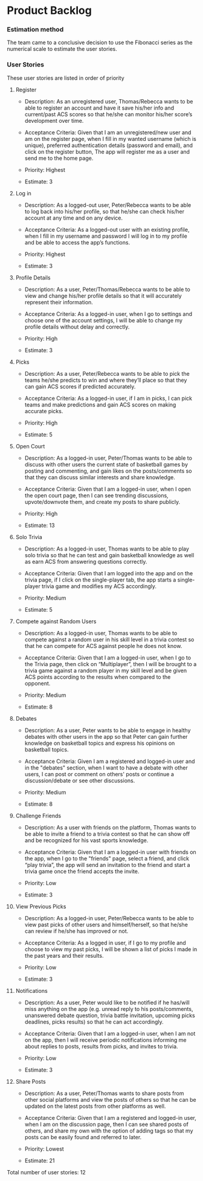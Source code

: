 # Product Backlog

### Estimation method
The team came to a conclusive decision to use the Fibonacci series as the numerical scale to estimate the user stories.

### User Stories

These user stories are listed in order of priority

1. Register
    * Description: 
    As an unregistered user, Thomas/Rebecca wants to be able to register an account and have it save his/her info and current/past ACS scores so that he/she can monitor his/her score’s development over time.

    * Acceptance Criteria: 
    Given that I am an unregistered/new user and am on the register page, when I fill in my wanted username (which is unique), preferred authentication details (password and email), and click on the register button, The app will register me as a user and send me to the home page.
    * Priority: Highest
    * Estimate: 3
2. Log in
    * Description: 
    As a logged-out user, Peter/Rebecca wants to be able to log back into his/her profile, so that he/she can check his/her account at any time and on any device.

    * Acceptance Criteria: 
    As a logged-out user with an existing profile, when I fill in my username and password I will log in to my profile and be able to access the app’s functions.
    * Priority: Highest
    * Estimate: 3
3. Profile Details
    * Description: 
    As a user, Peter/Thomas/Rebecca wants to be able to view and change his/her profile details so that it will accurately represent their information.

    * Acceptance Criteria: 
    As a logged-in user, when I go to settings and choose one of the account settings, I will be able to change my profile details without delay and correctly.
    * Priority: High
    * Estimate: 3
    
4. Picks
    * Description: 
    As a user, Peter/Rebecca wants to be able to pick the teams he/she predicts to win and where they’ll place so that they can gain ACS scores if predicted accurately.

    * Acceptance Criteria: 
    As a logged-in user, if I am in picks, I can pick teams and make predictions and gain ACS scores on making accurate picks.
    * Priority: High
    * Estimate: 5
5.  Open Court
    * Description: 
    As a logged-in user, Peter/Thomas wants to be able to discuss with other users the current state of basketball games by posting and commenting, and gain likes on the posts/comments so that they can discuss similar interests and share knowledge.

    * Acceptance Criteria: 
    Given that I am a logged-in user, when I open the open court page, then I can see trending discussions, upvote/downvote them, and create my posts to share publicly.
    * Priority: High
    * Estimate: 13
6.  Solo Trivia
    * Description: 
    As a logged-in user, Thomas wants to be able to play solo trivia so that he can test and gain basketball knowledge as well as earn ACS from answering questions correctly.

    * Acceptance Criteria:
    Given that I am logged into the app and on the trivia page, if I click on the single-player tab, the app starts a single-player trivia game and modifies my ACS accordingly.
    * Priority: Medium
    * Estimate: 5
7.  Compete against Random Users
    * Description:
    As a logged-in user, Thomas wants to be able to compete against a random user in his skill level in a trivia contest so that he can compete for ACS against people he does not know.

    * Acceptance Criteria: 
    Given that I am a logged-in user, when I go to the Trivia page, then click on “Multiplayer”, then I will be brought to a trivia game against a random player in my skill level and be given ACS points according to the results when compared to the opponent.
    * Priority: Medium
    * Estimate: 8
8. Debates
    * Description: 
    As a user, Peter wants to be able to engage in healthy debates with other users in the app so that Peter can gain further knowledge on basketball topics and express his opinions on basketball topics.

    * Acceptance Criteria: 
    Given I am a registered and logged-in user and in the "debates" section, when I want to have a debate with other users, I can post or comment on others' posts or continue a discussion/debate or see other discussions.
    * Priority: Medium
    * Estimate: 8
9. Challenge Friends
    * Description: 
    As a user with friends on the platform, Thomas wants to be able to invite a friend to a trivia contest so that he can show off and be recognized for his vast sports knowledge.

    * Acceptance Criteria: 
    Given that I am a logged-in user with friends on the app, when I go to the "friends" page, select a friend, and click “play trivia”, the app will send an invitation to the friend and start a trivia game once the friend accepts the invite.
    * Priority: Low
    * Estimate: 3
10. View Previous Picks
    * Description: 
    As a logged-in user, Peter/Rebecca wants to be able to view past picks of other users and himself/herself, so that he/she can review if he/she has improved or not.

    * Acceptance Criteria: As a logged in user, if I go to my profile and choose to view my past picks, I will be shown a list of picks I made in the past years and their results.
    * Priority: Low
    * Estimate: 3
11. Notifications
    * Description: 
    As a user, Peter would like to be notified if he has/will miss anything on the app (e.g. unread reply to his posts/comments, unanswered debate question, trivia battle invitation, upcoming picks deadlines, picks results) so that he can act accordingly.


    * Acceptance Criteria: 
    Given that I am a logged-in user, when I am not on the app, then I will receive periodic notifications informing me about replies to posts, results from picks, and invites to trivia.

    * Priority: Low
    * Estimate: 3
12. Share Posts
    * Description: 
    As a user, Peter/Thomas wants to share posts from other social platforms and view the posts of others so that he can be updated on the latest posts from other platforms as well.

    * Acceptance Criteria: 
    Given that I am a registered and logged-in user,  when I am on the discussion page, then I can see shared posts of others, and share my own with the option of adding tags so that my posts can be easily found and referred to later.
    * Priority: Lowest
    * Estimate: 21

Total number of user stories: 12
